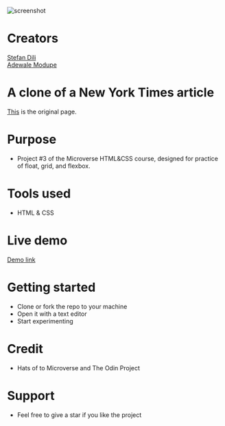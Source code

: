 ![screenshot](https://user-images.githubusercontent.com/55356496/81951684-c27a0180-9605-11ea-8531-d927d1d163ca.png)

# Creators
 <a href="https://github.com/dili021">Stefan Dili</a><br>
<a href="https://github.com/Eshy10">Adewale Modupe</a>

# A clone of a New York Times article
<a href="https://www.nytimes.com/2014/03/18/science/space/detection-of-waves-in-space-buttresses-landmark-theory-of-big-bang.html?_r=0" target="blank">This</a> is the original page.

# Purpose
- Project #3 of the Microverse HTML&CSS course, designed for practice of float, grid, and flexbox.

# Tools used
- HTML & CSS

# Live demo
<a href="https://rawcdn.githack.com/dili021/NYC-Times-Article/12516d56368d62703137f8de7e841b8559f0320b/index.html" target="blank">Demo link</a>

# Getting started
- Clone or fork the repo to your machine
- Open it with a text editor
- Start experimenting

# Credit
- Hats of to Microverse and The Odin Project

# Support
- Feel free to give a star if you like the project
